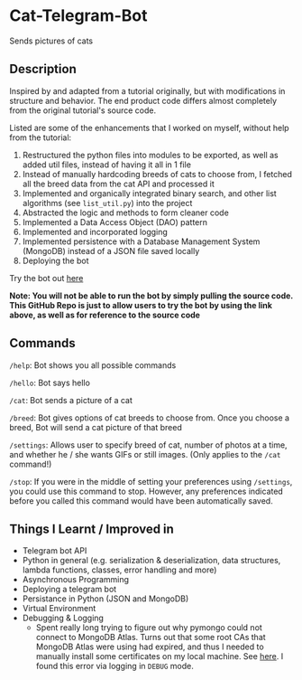 # Cat-Telegram-Bot

Sends pictures of cats

## Description

Inspired by and adapted from a tutorial originally, but with modifications in structure and behavior. The end product code differs almost completely from the original tutorial's source code.

Listed are some of the enhancements that I worked on myself, without help from the tutorial:

1. Restructured the python files into modules to be exported, as well as added util files, instead of having it all in 1 file
1. Instead of manually hardcoding breeds of cats to choose from, I fetched all the breed data from the cat API and processed it
1. Implemented and organically integrated binary search, and other list algorithms (see `list_util.py`) into the project
1. Abstracted the logic and methods to form cleaner code
1. Implemented a Data Access Object (DAO) pattern
1. Implemented and incorporated logging
1. Implemented persistence with a Database Management System (MongoDB) instead of a JSON file saved locally
1. Deploying the bot

Try the bot out [here](https://t.me/cat_picture_bot)

**Note: You will not be able to run the bot by simply pulling the source code. This GitHub Repo is just to allow users to try the bot by using the link above, as well as for reference to the source code**

## Commands

`/help`: Bot shows you all possible commands

`/hello`: Bot says hello

`/cat`: Bot sends a picture of a cat

`/breed`: Bot gives options of cat breeds to choose from. Once you choose a breed, Bot will send a cat picture of that breed

`/settings`: Allows user to specify breed of cat, number of photos at a time, and whether he / she wants GIFs or still images. (Only applies to the `/cat` command!)

`/stop`: If you were in the middle of setting your preferences using `/settings`, you could use this command to stop. However, any preferences indicated before you called this command would have been automatically saved.

## Things I Learnt / Improved in

- Telegram bot API
- Python in general (e.g. serialization & deserialization, data structures, lambda functions, classes, error handling and more)
- Asynchronous Programming
- Deploying a telegram bot
- Persistance in Python (JSON and MongoDB)
- Virtual Environment
- Debugging & Logging
  - Spent really long trying to figure out why pymongo could not connect to MongoDB Atlas. Turns out that some root CAs that MongoDB Atlas were using had expired, and thus I needed to manually install some certificates on my local machine. See [here](https://stackoverflow.com/questions/69397039/pymongo-ssl-certificate-verify-failed-certificate-has-expired-on-mongo-atlas). I found this error via logging in `DEBUG` mode.
